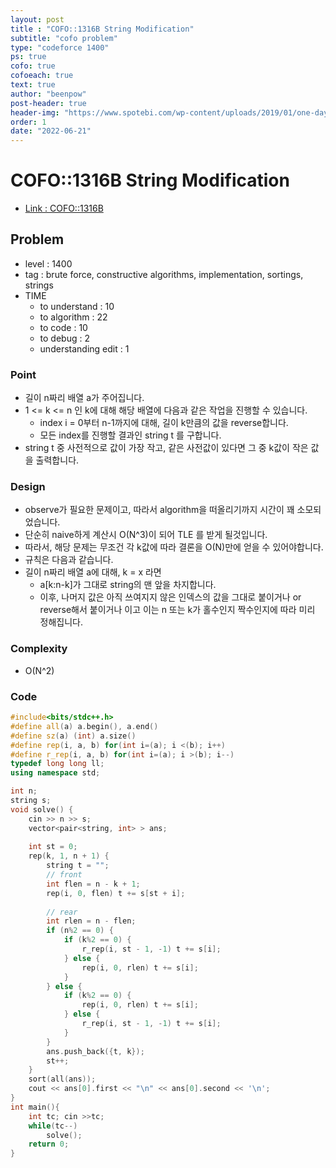 ```yaml
---
layout: post
title : "COFO::1316B String Modification"
subtitle: "cofo problem"
type: "codeforce 1400"
ps: true
cofo: true
cofoeach: true
text: true
author: "beenpow"
post-header: true
header-img: "https://www.spotebi.com/wp-content/uploads/2019/01/one-day-day-one-workout-motivation-spotebi.jpg"
order: 1
date: "2022-06-21"
---
```

# COFO::1316B String Modification
- [Link : COFO::1316B](https://codeforces.com/problemset/problem/1316/B)


## Problem 

- level : 1400
- tag : brute force, constructive algorithms, implementation, sortings, strings
- TIME
  - to understand    : 10
  - to algorithm     : 22
  - to code          : 10
  - to debug         : 2
  - understanding edit : 1 

### Point
- 길이 n짜리 배열 a가 주어집니다.
- 1 <= k <= n 인 k에 대해 해당 배열에 다음과 같은 작업을 진행할 수 있습니다.
  - index i = 0부터 n-1까지에 대해, 길이 k만큼의 값을 reverse합니다.
  - 모든 index를 진행할 결과인 string t 를 구합니다.
- string t 중 사전적으로 값이 가장 작고, 같은 사전값이 있다면 그 중 k값이 작은 값을 출력합니다.

### Design
- observe가 필요한 문제이고, 따라서 algorithm을 떠올리기까지 시간이 꽤 소모되었습니다.
- 단순히 naive하게 계산시 O(N^3)이 되어 TLE 를 받게 될것입니다.
- 따라서, 해당 문제는 무조건 각 k값에 따라 결론을 O(N)만에 얻을 수 있어야합니다.
- 규칙은 다음과 같습니다.
- 길이 n짜리 배열 a에 대해, k = x 라면
  - a[k:n-k]가 그대로 string의 맨 앞을 차지합니다.
  - 이후, 나머지 값은 아직 쓰여지지 않은 인덱스의 값을 그대로 붙이거나 or reverse해서 붙이거나 이고 이는 n 또는 k가 홀수인지 짝수인지에 따라 미리 정해집니다.

### Complexity
- O(N^2)

### Code

```cpp
#include<bits/stdc++.h>
#define all(a) a.begin(), a.end()
#define sz(a) (int) a.size()
#define rep(i, a, b) for(int i=(a); i <(b); i++)
#define r_rep(i, a, b) for(int i=(a); i >(b); i--)
typedef long long ll;
using namespace std;

int n;
string s;
void solve() {
    cin >> n >> s;
    vector<pair<string, int> > ans;
    
    int st = 0;
    rep(k, 1, n + 1) {
        string t = "";
        // front
        int flen = n - k + 1;
        rep(i, 0, flen) t += s[st + i];
        
        // rear
        int rlen = n - flen;
        if (n%2 == 0) {
            if (k%2 == 0) {
                r_rep(i, st - 1, -1) t += s[i];
            } else {
                rep(i, 0, rlen) t += s[i];
            }
        } else {
            if (k%2 == 0) {
                rep(i, 0, rlen) t += s[i];
            } else {
                r_rep(i, st - 1, -1) t += s[i];
            }
        }
        ans.push_back({t, k});
        st++;
    }
    sort(all(ans));
    cout << ans[0].first << "\n" << ans[0].second << '\n';
}
int main(){
    int tc; cin >>tc;
    while(tc--)
        solve();
    return 0;
}
```
